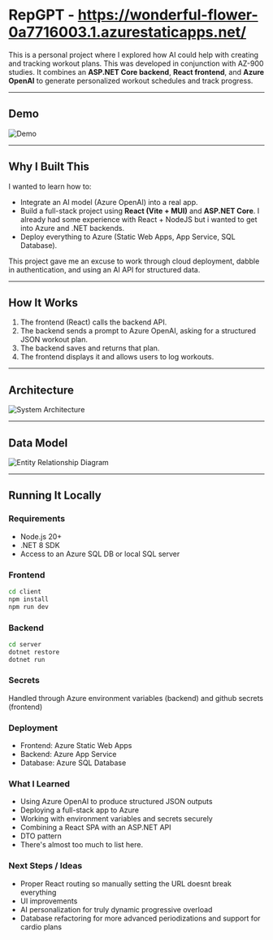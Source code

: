 # RepGPT - https://wonderful-flower-0a7716003.1.azurestaticapps.net/

This is a personal project where I explored how AI could help with creating and tracking workout plans. This was developed in conjunction with AZ-900 studies.
It combines an **ASP.NET Core backend**, **React frontend**, and **Azure OpenAI** to generate personalized workout schedules and track progress.

---

## Demo

![Demo](docs/Demo%20gif.gif)

---

## Why I Built This

I wanted to learn how to:
- Integrate an AI model (Azure OpenAI) into a real app.
- Build a full-stack project using **React (Vite + MUI)** and **ASP.NET Core**. I already had some experience with React + NodeJS but i wanted to get into Azure and .NET backends.
- Deploy everything to Azure (Static Web Apps, App Service, SQL Database).

This project gave me an excuse to work through cloud deployment, dabble in authentication, and using an AI API for structured data.

---

## How It Works

1. The frontend (React) calls the backend API.
2. The backend sends a prompt to Azure OpenAI, asking for a structured JSON workout plan.
3. The backend saves and returns that plan.
4. The frontend displays it and allows users to log workouts.

---

## Architecture

![System Architecture](docs/System%20Architecture%20Diagram.png)

---

## Data Model

![Entity Relationship Diagram](docs/RepGPT%20Entity%20Relationship%20Diagram.png)

---

## Running It Locally

### Requirements
- Node.js 20+
- .NET 8 SDK
- Access to an Azure SQL DB or local SQL server

### Frontend
```bash
cd client
npm install
npm run dev
```

### Backend
```bash
cd server
dotnet restore
dotnet run
```

### Secrets
Handled through Azure environment variables (backend) and github secrets (frontend)

### Deployment
- Frontend: Azure Static Web Apps
- Backend: Azure App Service
- Database: Azure SQL Database

### What I Learned
- Using Azure OpenAI to produce structured JSON outputs
- Deploying a full-stack app to Azure
- Working with environment variables and secrets securely
- Combining a React SPA with an ASP.NET API
- DTO pattern
- There's almost too much to list here.

### Next Steps / Ideas
- Proper React routing so manually setting the URL doesnt break everything
- UI improvements
- AI personalization for truly dynamic progressive overload
- Database refactoring for more advanced periodizations and support for cardio plans
